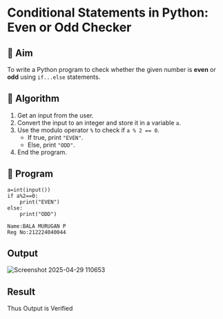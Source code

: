 # Conditional Statements in Python: Even or Odd Checker

## 🎯 Aim
To write a Python program to check whether the given number is **even** or **odd** using `if...else` statements.

## 🧠 Algorithm
1. Get an input from the user.
2. Convert the input to an integer and store it in a variable `a`.
3. Use the modulo operator `%` to check if `a % 2 == 0`.
   - If true, print `"EVEN"`.
   - Else, print `"ODD"`.
4. End the program.

## 🧾 Program
```
a=int(input())
if a%2==0:
    print("EVEN")
else:
    print("ODD")
```
```
Name:BALA MURUGAN P
Reg No:212224040044
```
## Output

![Screenshot 2025-04-29 110653](https://github.com/user-attachments/assets/3dea2189-eca5-4167-aa36-accaed6d9167)



## Result
Thus Output is Verified
